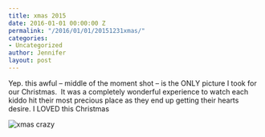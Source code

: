 ```yaml
---
title: xmas 2015
date: 2016-01-01 00:00:00 Z
permalink: "/2016/01/01/20151231xmas/"
categories:
- Uncategorized
author: Jennifer
layout: post
---
```


Yep. this awful &#8211; middle of the moment shot &#8211; is the ONLY picture I took for our Christmas. &nbsp;It was a completely wonderful experience to watch each kiddo hit their most precious place as they end up getting their hearts desire. I LOVED this Christmas&nbsp;

![xmas crazy](/teamelam/assets/images/2016-01-01-20151231xmas.jpg)
